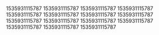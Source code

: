 1535931115787
1535931115787
1535931115787
1535931115787
1535931115787
1535931115787
1535931115787
1535931115787
1535931115787
1535931115787
1535931115787
1535931115787
1535931115787
1535931115787
1535931115787